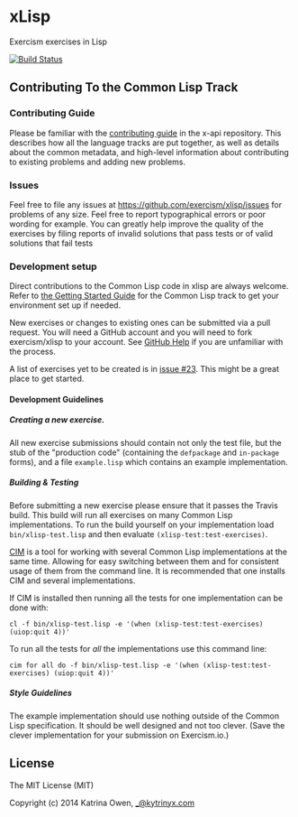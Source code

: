 # xLisp

Exercism exercises in Lisp

[![Build Status](https://travis-ci.org/exercism/xlisp.png?branch=master)](https://travis-ci.org/exercism/xlisp)

## Contributing To the Common Lisp Track

### Contributing Guide
 
Please be familiar with the
[contributing guide](https://github.com/exercism/x-api/blob/master/CONTRIBUTING.md#the-exercise-data)
in the x-api repository. This describes how all the language tracks
are put together, as well as details about the common metadata, and
high-level information about contributing to existing problems and
adding new problems.

### Issues

Feel free to file any issues at
https://github.com/exercism/xlisp/issues for problems of any size.
Feel free to report typographical errors or poor wording for example.
You can greatly help improve the quality of the exercises by filing
reports of invalid solutions that pass tests or of valid solutions
that fail tests

### Development setup

Direct contributions to the Common Lisp code in xlisp are always
welcome. 
Refer to
[the Getting Started Guide](http://help.exercism.io/getting-started-with-lisp.html)
for the Common Lisp track to get your environment set up if needed.

New exercises or changes to existing ones can be submitted via a pull
request. You will need a GitHub account and you will need to fork
exercism/xlisp to your account. See
[GitHub Help](https://help.github.com/articles/fork-a-repo/) if you
are unfamiliar with the process.

A list of exercises yet to be created is in
[issue #23](https://github.com/exercism/xlisp/issues/23). This might
be a great place to get started.

#### Development Guidelines

##### Creating a new exercise.

All new exercise submissions should contain not only the test file,
but the stub of the "production code" (containing the `defpackage` and
`in-package` forms), and a file `example.lisp` which contains an
example implementation.

##### Building & Testing

Before submitting a new exercise please ensure that it passes the
Travis build.  This build will run all exercises on many Common Lisp
implementations. To run the build yourself on your implementation load
`bin/xlisp-test.lisp` and then evaluate `(xlisp-test:test-exercises)`.

[CIM](https://github.com/KeenS/CIM) is a tool for working with several
Common Lisp implementations at the same time. Allowing for easy
switching between them and for consistent usage of them from the
command line. It is recommended that one installs CIM and several
implementations.

If CIM is installed then running all the tests for one implementation
can be done with: 

	cl -f bin/xlisp-test.lisp -e '(when (xlisp-test:test-exercises) (uiop:quit 4))'

To run all the tests for *all* the implementations use this command
line:

	cim for all do -f bin/xlisp-test.lisp -e '(when (xlisp-test:test-exercises) (uiop:quit 4))'

##### Style Guidelines

The example implementation should use nothing outside of the Common
Lisp specification. It should be well designed and not too clever.
(Save the clever implementation for your submission on Exercism.io.)

## License

The MIT License (MIT)

Copyright (c) 2014 Katrina Owen, _@kytrinyx.com
